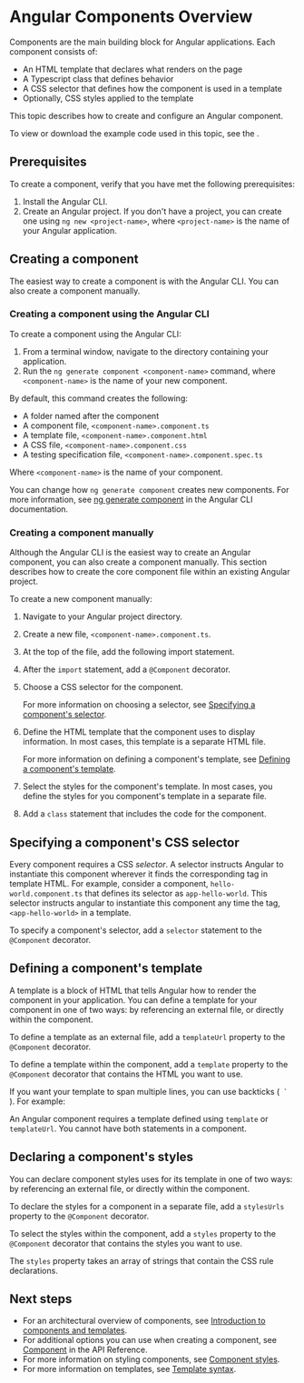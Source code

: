 # Angular Components Overview

Components are the main building block for Angular applications. Each component consists of:

* An HTML template that declares what renders on the page
* A Typescript class that defines behavior
* A CSS selector that defines how the component is used in a template
* Optionally, CSS styles applied to the template

This topic describes how to create and configure an Angular component.

<div class="alert is-helpful">

To view or download the example code used in this topic, see the <live-example></live-example>.

</div>

## Prerequisites

To create a component, verify that you have met the following prerequisites:

1. Install the Angular CLI.
1. Create an Angular project.
   If you don't have a project, you can create one using `ng new <project-name>`, where `<project-name>` is the name of your Angular application.

## Creating a component

The easiest way to create a component is with the Angular CLI. You can also create a component manually.

### Creating a component using the Angular CLI

To create a component using the Angular CLI:

1. From a terminal window, navigate to the directory containing your application.
1. Run the `ng generate component <component-name>` command, where `<component-name>` is the name of your new component.

By default, this command creates the following:

* A folder named after the component
* A component file, `<component-name>.component.ts`
* A template file, `<component-name>.component.html`
* A CSS file, `<component-name>.component.css`
* A testing specification file, `<component-name>.component.spec.ts`

Where `<component-name>` is the name of your component.

<div class="alert is-helpful">

You can change how `ng generate component` creates new components.
For more information, see [ng generate component](cli/generate#component-command) in the Angular CLI documentation.

</div>

### Creating a component manually

Although the Angular CLI is the easiest way to create an Angular component, you can also create a component manually.
This section describes how to create the core component file within an existing Angular project.

To create a new component manually:

1. Navigate to your Angular project directory.
1. Create a new file, `<component-name>.component.ts`.
1. At the top of the file, add the following import statement.

   <code-example
        path="component-overview/src/app/component-overview/component-overview.component.ts"
        region="import">
   </code-example>

1. After the `import` statement, add a `@Component` decorator.

   <code-example
        path="component-overview/src/app/component-overview/component-overview.component.ts"
        region="decorator-skeleton">
   </code-example>

1. Choose a CSS selector for the component.

   <code-example
        path="component-overview/src/app/component-overview/component-overview.component.ts"
        region="selector">
   </code-example>

   For more information on choosing a selector, see [Specifying a component's selector](#specifying-a-components-css-selector).

1. Define the HTML template that the component uses to display information.
   In most cases, this template is a separate HTML file.

   <code-example
        path="component-overview/src/app/component-overview/component-overview.component.ts"
        region="templateUrl">
   </code-example>

   For more information on defining a component's template, see [Defining a component's template](#defining-a-components-template).

1. Select the styles for the component's template.
   In most cases, you define the styles for you component's template in a separate file.

   <code-example
        path="component-overview/src/app/component-overview/component-overview.component.ts"
        region="decorator">
   </code-example>

1. Add a `class` statement that includes the code for the component.

   <code-example
        path="component-overview/src/app/component-overview/component-overview.component.ts"
        region="class">
   </code-example>

## Specifying a component's CSS selector

Every component requires a CSS _selector_. A selector instructs Angular to instantiate this component wherever it finds the corresponding tag in template HTML. For example, consider a component, `hello-world.component.ts` that defines its selector as `app-hello-world`. This selector instructs angular to instantiate this component any time the tag, `<app-hello-world>` in a template.

To specify a component's selector, add a `selector` statement to the `@Component` decorator.

<code-example
    path="component-overview/src/app/component-overview/component-overview.component.ts"
    region="selector">
</code-example>

## Defining a component's template

A template is a block of HTML that tells Angular how to render the component in your application.
You can define a template for your component in one of two ways: by referencing an external file, or directly within the component.

To define a template as an external file, add a `templateUrl` property to the `@Component` decorator.

<code-example
    path="component-overview/src/app/component-overview/component-overview.component.ts"
    region="templateUrl">
</code-example>

To define a template within the component, add a `template` property to the `@Component` decorator that contains the HTML you want to use.

<code-example
    path="component-overview/src/app/component-overview/component-overview.component.1.ts"
    region="template">
</code-example>

If you want your template to span multiple lines, you can use backticks (<code> ` </code>).
For example:

<code-example
    path="component-overview/src/app/component-overview/component-overview.component.2.ts"
    region="templatebacktick">
</code-example>

<div class="alert is-helpful">

An Angular component requires a template defined using `template` or `templateUrl`. You cannot have both statements in a component.

</div>

## Declaring a component's styles

You can declare component styles uses for its template in one of two ways: by referencing an external file, or directly within the component.

To declare the styles for a component in a separate file, add a `stylesUrls` property to the `@Component` decorator.

<code-example
    path="component-overview/src/app/component-overview/component-overview.component.ts"
    region="decorator">
</code-example>

To select the styles within the component, add a `styles` property to the `@Component` decorator that contains the styles you want to use.

<code-example
    path="component-overview/src/app/component-overview/component-overview.component.3.ts"
    region="styles">
</code-example>

The `styles` property takes an array of strings that contain the CSS rule declarations.


## Next steps

* For an architectural overview of components, see [Introduction to components and templates](guide/architecture-components).
* For additional options you can use when creating a component, see [Component](api/core/Component) in the API Reference.
* For more information on styling components, see [Component styles](guide/component-styles).
* For more information on templates, see [Template syntax](guide/template-syntax).

